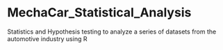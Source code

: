 # MechaCar_Statistical_Analysis
Statistics and Hypothesis testing to analyze a series of datasets from the automotive industry using R
